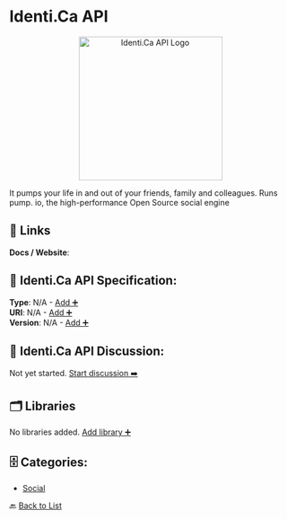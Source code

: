 # Identi.Ca API
<p align="center">
    <img width="256" src="https://raw.githubusercontent.com/apis-list/apis-list/main/apis/identi-ca-api/logo_256x256.png" alt="Identi.Ca API Logo"/>
</p>
It pumps your life in and out of your friends, family and colleagues. Runs pump. io, the high-performance Open Source social engine

##  🔗 Links
**Docs / Website**: 

## 🧬 Identi.Ca API Specification:
**Type**: N/A - [Add ➕](https://github.com/apis-list/apis-list/edit/main/apis/identi-ca-api/identi-ca-api.yaml)  
**URI**: N/A - [Add ➕](https://github.com/apis-list/apis-list/edit/main/apis/identi-ca-api/identi-ca-api.yaml)  
**Version**: N/A - [Add ➕](https://github.com/apis-list/apis-list/edit/main/apis/identi-ca-api/identi-ca-api.yaml)

## 💬 Identi.Ca API Discussion:
Not yet started. [Start discussion ➡️](https://github.com/apis-list/apis-list/discussions/new)

## 🗂️ Libraries

No libraries added. [Add library ➕](https://github.com/apis-list/apis-list/edit/main/apis/identi-ca-api/identi-ca-api.yaml)    


## 🗄️ Categories:
- [Social](https://github.com/apis-list/apis-list#social-)

🔙  [Back to List](https://github.com/apis-list/apis-list)
